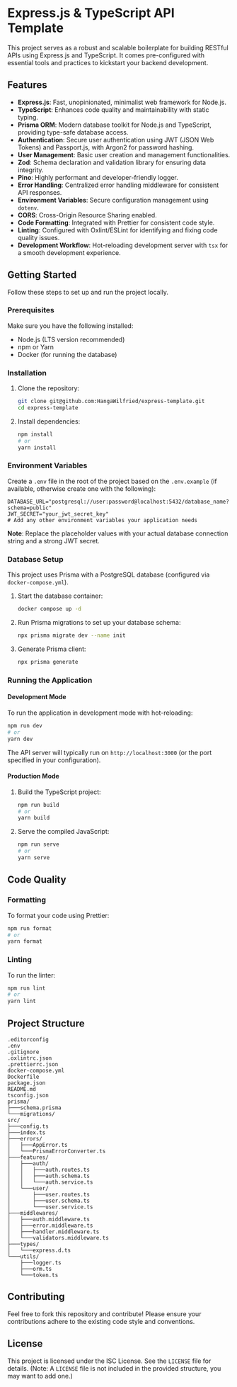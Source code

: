 # Express.js & TypeScript API Template

This project serves as a robust and scalable boilerplate for building RESTful APIs using Express.js and TypeScript. It comes pre-configured with essential tools and practices to kickstart your backend development.

## Features

-   **Express.js**: Fast, unopinionated, minimalist web framework for Node.js.
-   **TypeScript**: Enhances code quality and maintainability with static typing.
-   **Prisma ORM**: Modern database toolkit for Node.js and TypeScript, providing type-safe database access.
-   **Authentication**: Secure user authentication using JWT (JSON Web Tokens) and Passport.js, with Argon2 for password hashing.
-   **User Management**: Basic user creation and management functionalities.
-   **Zod**: Schema declaration and validation library for ensuring data integrity.
-   **Pino**: Highly performant and developer-friendly logger.
-   **Error Handling**: Centralized error handling middleware for consistent API responses.
-   **Environment Variables**: Secure configuration management using `dotenv`.
-   **CORS**: Cross-Origin Resource Sharing enabled.
-   **Code Formatting**: Integrated with Prettier for consistent code style.
-   **Linting**: Configured with Oxlint/ESLint for identifying and fixing code quality issues.
-   **Development Workflow**: Hot-reloading development server with `tsx` for a smooth development experience.

## Getting Started

Follow these steps to set up and run the project locally.

### Prerequisites

Make sure you have the following installed:

-   Node.js (LTS version recommended)
-   npm or Yarn
-   Docker (for running the database)

### Installation

1.  Clone the repository:

    ```bash
    git clone git@github.com:HangaWilfried/express-template.git
    cd express-template
    ```

2.  Install dependencies:

    ```bash
    npm install
    # or
    yarn install
    ```

### Environment Variables

Create a `.env` file in the root of the project based on the `.env.example` (if available, otherwise create one with the following):

```env
DATABASE_URL="postgresql://user:password@localhost:5432/database_name?schema=public"
JWT_SECRET="your_jwt_secret_key"
# Add any other environment variables your application needs
```

**Note**: Replace the placeholder values with your actual database connection string and a strong JWT secret.

### Database Setup

This project uses Prisma with a PostgreSQL database (configured via `docker-compose.yml`).

1.  Start the database container:

    ```bash
    docker compose up -d
    ```

2.  Run Prisma migrations to set up your database schema:

    ```bash
    npx prisma migrate dev --name init
    ```

3.  Generate Prisma client:

    ```bash
    npx prisma generate
    ```

### Running the Application

#### Development Mode

To run the application in development mode with hot-reloading:

```bash
npm run dev
# or
yarn dev
```

The API server will typically run on `http://localhost:3000` (or the port specified in your configuration).

#### Production Mode

1.  Build the TypeScript project:

    ```bash
    npm run build
    # or
    yarn build
    ```

2.  Serve the compiled JavaScript:

    ```bash
    npm run serve
    # or
    yarn serve
    ```

## Code Quality

### Formatting

To format your code using Prettier:

```bash
npm run format
# or
yarn format
```

### Linting

To run the linter:

```bash
npm run lint
# or
yarn lint
```

## Project Structure

```
.editorconfig
.env
.gitignore
.oxlintrc.json
.prettierrc.json
docker-compose.yml
Dockerfile
package.json
README.md
tsconfig.json
prisma/
├───schema.prisma
└───migrations/
src/
├───config.ts
├───index.ts
├───errors/
│   ├───AppError.ts
│   └───PrismaErrorConverter.ts
├───features/
│   ├───auth/
│   │   ├───auth.routes.ts
│   │   ├───auth.schema.ts
│   │   └───auth.service.ts
│   └───user/
│       ├───user.routes.ts
│       ├───user.schema.ts
│       └───user.service.ts
├───middlewares/
│   ├───auth.middleware.ts
│   ├───error.middleware.ts
│   ├───handler.middleware.ts
│   └───validators.middleware.ts
├───types/
│   └───express.d.ts
└───utils/
    ├───logger.ts
    ├───orm.ts
    └───token.ts
```

## Contributing

Feel free to fork this repository and contribute! Please ensure your contributions adhere to the existing code style and conventions.

## License

This project is licensed under the ISC License. See the `LICENSE` file for details. (Note: A `LICENSE` file is not included in the provided structure, you may want to add one.)
